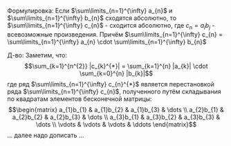Формулировка:
Если $\sum\limits_{n=1}^{\infty} a_{n}$ и $\sum\limits_{n=1}^{\infty} b_{n}$ сходятся абсолютно, то $\sum\limits_{n=1}^{\infty} c_{n}$ - сходится абсолютно, где $c_{n} = a_{i}b_{j}$ - всевозможные произведения. Причём $\sum\limits_{n=1}^{\infty} c_{n} = \sum\limits_{n=1}^{\infty} a_{n} \cdot \sum\limits_{n=1}^{\infty} b_{n}$

Д-во:
Заметим, что:
$$\sum_{k=1}^{n^{2}} |c_{k}^{*}| = \sum_{k=1}^{n} |a_{k}| \cdot \sum_{k=0}^{n} |b_{k}|$$
где ряд $\sum\limits_{n=1}^{\infty} c_{n}^{*}$ является перестановкой ряда $\sum\limits_{n=1}^{\infty} c_{n}$, полученного путём складывания по квадратам элементов бесконечной матрицы:
$$\begin{matrix}
a_{1}b_{1} & a_{1}b_{2} & a_{1}b_{3} & \dots \\
a_{2}b_{1} & a_{2}b_{2} & a_{2}b_{3} & \dots \\
a_{3}b_{1} & a_{3}b_{2} & a_{3}b_{3} & \dots \\
\vdots & \vdots & \vdots & \ddots
\end{matrix}$$
... далее надо дописать ...